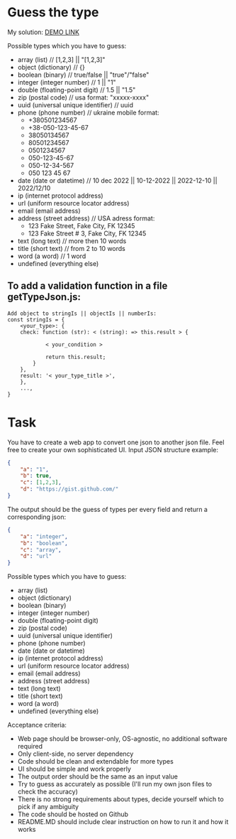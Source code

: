 # Guess the type

My solution: [DEMO LINK](https://gitroko.github.io/guess-the-type/)

Possible types which you have to guess:
- array (list) // [1,2,3] || "[1,2,3]"
- object (dictionary) // {}
- boolean (binary) // true/false || "true"/"false"
- integer (integer number) // 1 || "1"
- double (floating-point digit) // 1.5 || "1.5"
- zip (postal code) // usa format: "xxxxx-xxxx"
- uuid (universal unique identifier) // uuid
- phone (phone number) // ukraine mobile format:
    - +380501234567
    - +38-050-123-45-67
    - 38050134567
    - 80501234567
    - 0501234567
    - 050-123-45-67
    - 050-12-34-567
    - 050 123 45 67
- date (date or datetime) // 10 dec 2022 || 10-12-2022 || 2022-12-10 || 2022/12/10
- ip (internet protocol address)
- url (uniform resource locator address)
- email (email address) 
- address (street address) // USA adress format: 
    - 123 Fake Street, Fake City, FK 12345
    - 123 Fake Street # 3, Fake City, FK 12345
- text (long text) // more then 10 words
- title (short text) // from 2 to 10 words
- word (a word) // 1 word
- undefined (everything else)


## To add a validation function in a file getTypeJson.js:
    Add object to stringIs || objectIs || numberIs:
    const stringIs = {
        <your_type>: {
        check: function (str): < (string): => this.result > { 
                
                < your_condition >

                return this.result;
            }
        },
        result: '< your_type_title >',
        },
        ...,
    }
# Task

You have to create a web app to convert one json to another json file. Feel free to create your own sophisticated UI.
Input JSON structure example:
```json
{
    "a": "1",
    "b": true,
    "c": [1,2,3],
    "d": "https://gist.github.com/"
}
```
The output should be the guess of types per every field and return a corresponding json:
```json
{
    "a": "integer",
    "b": "boolean",
    "c": "array",
    "d": "url"
}
```
Possible types which you have to guess:
- array (list)
- object (dictionary)
- boolean (binary)
- integer (integer number)
- double (floating-point digit)
- zip (postal code)
- uuid (universal unique identifier)
- phone (phone number)
- date (date or datetime)
- ip (internet protocol address)
- url (uniform resource locator address)
- email (email address)
- address (street address)
- text (long text)
- title (short text)
- word (a word)
- undefined (everything else)

Acceptance criteria:
- Web page should be browser-only, OS-agnostic, no additional software required
- Only client-side, no server dependency
- Code should be clean and extendable for more types
- UI should be simple and work properly
- The output order should be the same as an input value
- Try to guess as accurately as possible (I'll run my own json files to check the accuracy)
- There is no strong requirements about types, decide yourself which to pick if any ambiguity
- The code should be hosted on Github
- README.MD should include clear instruction on how to run it and how it works